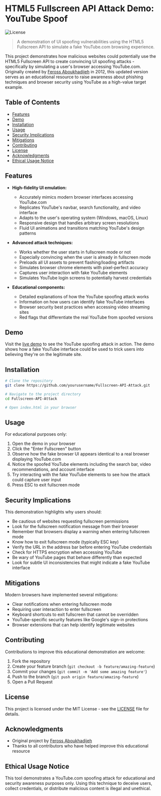 # HTML5 Fullscreen API Attack Demo: YouTube Spoof

![License](https://img.shields.io/badge/license-MIT-blue.svg)
> A demonstration of UI spoofing vulnerabilities using the HTML5 Fullscreen API to simulate a fake YouTube.com browsing experience.

This project demonstrates how malicious websites could potentially use the HTML5 Fullscreen API to create convincing UI spoofing attacks - specifically by simulating a user's browser accessing YouTube.com. Originally created by [Feross Aboukhadijeh](http://feross.org/html5-fullscreen-api-attack/) in 2012, this updated version serves as an educational resource to raise awareness about phishing techniques and browser security using YouTube as a high-value target example.

## Table of Contents

- [Features](#features)
- [Demo](#demo)
- [Installation](#installation)
- [Usage](#usage)
- [Security Implications](#security-implications)
- [Mitigations](#mitigations)
- [Contributing](#contributing)
- [License](#license)
- [Acknowledgments](#acknowledgments)
- [Ethical Usage Notice](#ethical-usage-notice)

## Features

- **High-fidelity UI emulation:**
  - Accurately mimics modern browser interfaces accessing YouTube.com
  - Replicates YouTube's navbar, search functionality, and video interface
  - Adapts to the user's operating system (Windows, macOS, Linux)
  - Responsive design that handles arbitrary screen resolutions
  - Fluid UI animations and transitions matching YouTube's design patterns

- **Advanced attack techniques:**
  - Works whether the user starts in fullscreen mode or not
  - Especially convincing when the user is already in fullscreen mode
  - Preloads all UI assets to prevent flashing/loading artifacts
  - Simulates browser chrome elements with pixel-perfect accuracy
  - Captures user interaction with fake YouTube elements
  - Simulates YouTube login screens to potentially harvest credentials

- **Educational components:**
  - Detailed explanations of how the YouTube spoofing attack works
  - Information on how users can identify fake YouTube interfaces
  - Browser security best practices when accessing video streaming sites
  - Red flags that differentiate the real YouTube from spoofed versions

## Demo

Visit the [live demo](https://yourusername.github.io/Fullscreen-API-Attack/) to see the YouTube spoofing attack in action. The demo shows how a fake YouTube interface could be used to trick users into believing they're on the legitimate site.

## Installation

```bash
# Clone the repository
git clone https://github.com/yourusername/Fullscreen-API-Attack.git

# Navigate to the project directory
cd Fullscreen-API-Attack

# Open index.html in your browser
```

## Usage

For educational purposes only:

1. Open the demo in your browser
2. Click the "Enter Fullscreen" button
3. Observe how the fake browser UI appears identical to a real browser displaying YouTube.com
4. Notice the spoofed YouTube elements including the search bar, video recommendations, and account interface
5. Try interacting with the fake YouTube elements to see how the attack could capture user input
6. Press ESC to exit fullscreen mode

## Security Implications

This demonstration highlights why users should:

- Be cautious of websites requesting fullscreen permissions
- Look for the fullscreen notification message from their browser
- Remember that browsers display a warning when entering fullscreen mode
- Know how to exit fullscreen mode (typically ESC key)
- Verify the URL in the address bar before entering YouTube credentials
- Check for HTTPS encryption when accessing YouTube
- Be wary of YouTube pages that behave differently than expected
- Look for subtle UI inconsistencies that might indicate a fake YouTube interface

## Mitigations

Modern browsers have implemented several mitigations:

- Clear notifications when entering fullscreen mode
- Requiring user interaction to enter fullscreen
- Keyboard shortcuts to exit fullscreen that cannot be overridden
- YouTube-specific security features like Google's sign-in protections
- Browser extensions that can help identify legitimate websites

## Contributing

Contributions to improve this educational demonstration are welcome:

1. Fork the repository
2. Create your feature branch (`git checkout -b feature/amazing-feature`)
3. Commit your changes (`git commit -m 'Add some amazing feature'`)
4. Push to the branch (`git push origin feature/amazing-feature`)
5. Open a Pull Request

## License

This project is licensed under the MIT License - see the [LICENSE](LICENSE) file for details.

## Acknowledgments

- Original project by [Feross Aboukhadijeh](http://feross.org)
- Thanks to all contributors who have helped improve this educational resource

## Ethical Usage Notice

This tool demonstrates a YouTube.com spoofing attack for educational and security awareness purposes only. Using this technique to deceive users, collect credentials, or distribute malicious content is illegal and unethical.
